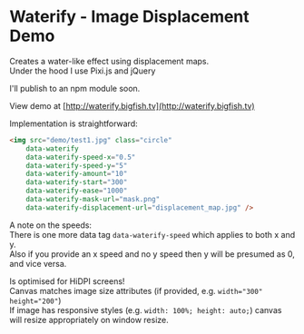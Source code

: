 # Waterify - Image Displacement Demo

Creates a water-like effect using displacement maps.  
Under the hood I use Pixi.js and jQuery  

I'll publish to an npm module soon.

View demo at [http://waterify.bigfish.tv](http://waterify.bigfish.tv)

Implementation is straightforward:

```html
<img src="demo/test1.jpg" class="circle" 
	data-waterify 
	data-waterify-speed-x="0.5" 
	data-waterify-speed-y="5" 
	data-waterify-amount="10" 
	data-waterify-start="300" 
	data-waterify-ease="1000"
	data-waterify-mask-url="mask.png"
	data-waterify-displacement-url="displacement_map.jpg" />
```

A note on the speeds:  
There is one more data tag `data-waterify-speed` which applies to both x and y.  
Also if you provide an x speed and no y speed then y will be presumed as 0, and vice versa.

Is optimised for HiDPI screens!  
Canvas matches image size attributes (if provided, e.g. `width="300" height="200"`)  
If image has responsive styles (e.g. `width: 100%; height: auto;`) canvas will resize appropriately on window resize.